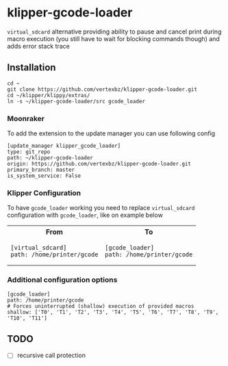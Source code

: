 # klipper-gcode-loader

`virtual_sdcard` alternative providing ability to pause and cancel print
during macro execution (you still have to wait for blocking commands though)
and adds error stack trace

## Installation

```
cd ~
git clone https://github.com/vertexbz/klipper-gcode-loader.git
cd ~/klipper/klippy/extras/
ln -s ~/klipper-gcode-loader/src gcode_loader
```

### Moonraker

To add the extension to the update manager you can use following config

```
[update_manager klipper_gcode_loader]
type: git_repo
path: ~/klipper-gcode-loader
origin: https://github.com/vertexbz/klipper-gcode-loader.git
primary_branch: master
is_system_service: False
```

### Klipper Configuration

To have `gcode_loader` working you need to replace `virtual_sdcard` configuration with `gcode_loader`, like on example
below

<table><tr>
<th>From</th><th>To</th>
</tr><tr>
<td valign="top">

```
[virtual_sdcard]
path: /home/printer/gcode
```

</td>
<td valign="top">

```
[gcode_loader]
path: /home/printer/gcode
```

</td>
</tr></table>

### Additional configuration options

```
[gcode_loader]
path: /home/printer/gcode
# Forces uninterrupted (shallow) execution of provided macros 
shallow: ['T0', 'T1', 'T2', 'T3', 'T4', 'T5', 'T6', 'T7', 'T8', 'T9', 'T10', 'T11']
```

## TODO

- [ ] recursive call protection

